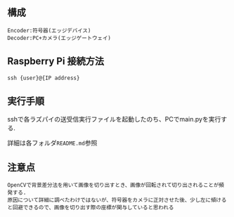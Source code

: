 ## 構成
```
Encoder:符号器(エッジデバイス)
Decoder:PC+カメラ(エッジゲートウェイ)
```

## Raspberry Pi 接続方法

```
ssh {user}@{IP address}
```

## 実行手順
sshで各ラズパイの送受信実行ファイルを起動したのち、PCでmain.pyを実行する.

詳細は各フォルダ```README.md```参照

## 注意点
```
OpenCVで背景差分法を用いて画像を切り出すとき、画像が回転されて切り出されることが頻発する.
原因について詳細に調べたわけではないが、符号器をカメラに正対させた後、少し左に傾けると回避できるので、画像を切り出す際の座標が関与していると思われる
```
